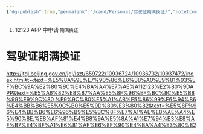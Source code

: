 ```yaml
---
{"dg-publish":true,"permalink":"/card/Personal/驾驶证期满换证/","noteIcon":"2","created":"2021-05-21T14:42:52+08:00","updated":"2024-11-16T22:45:44+08:00"}
---
```



1. 12123 APP 中申请 `期满换证`

# 驾驶证期满换证

http://jtgl.beijing.gov.cn/jgj/lszt/659722/10936724/10936732/10937472/index.html#:~:text=%E5%8A%9E%E7%90%86%E6%B8%A0%E9%81%93%EF%BC%9A%E2%80%9C%E4%BA%A4%E7%AE%A112123%E2%80%9DAPP&text=%E5%A6%82%E8%87%AA%E5%8F%96%EF%BC%8C%E5%88%99%E9%9C%80,%E9%9C%80%E5%A1%AB%E5%86%99%E6%94%B6%E4%BB%B6%E5%9C%B0%E5%9D%80%E3%80%82&text=%E5%8F%96%E4%BB%B6%E6%96%B9%E5%BC%8F%E7%A1%AE%E8%AE%A4%E5%90%8E,%E8%AF%81%E4%B8%9A%E5%8A%A1%E7%94%B3%E8%AF%B7%E4%BF%A1%E6%81%AF%E6%8F%90%E4%BA%A4%E3%80%82
